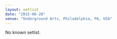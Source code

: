 ```yaml
---
layout: setlist
date: "2015-06-20"
venue: "Underground Arts, Philadelphia, PA, USA"
---
```


No known setlist.
